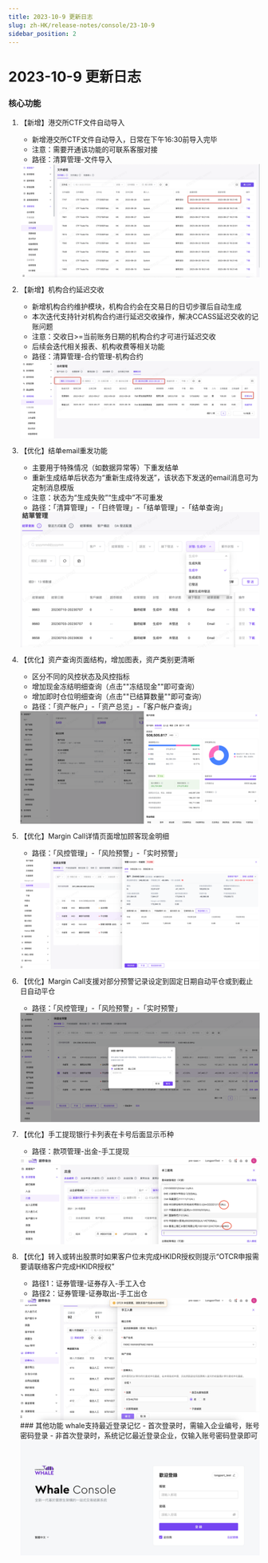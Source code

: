 ```yaml
---
title: 2023-10-9 更新日志
slug: zh-HK/release-notes/console/23-10-9
sidebar_position: 2
---
```



# 2023-10-9 更新日志

### 核心功能

1. 【新增】港交所CTF文件自动导入
    - 新增港交所CTF文件自动导入，日常在下午16:30前导入完毕
    - 注意：需要开通该功能的可联系客服对接
    - 路径：清算管理-文件导入
    <img src="./assets/LsEQbB3NLoSRaZxp9nMch3mnnX7.png" src-width="3576" src-height="1692" align="center"/>

2. 【新增】机构合约延迟交收
    - 新增机构合约维护模块，机构合约会在交易日的日切步骤后自动生成
    - 本次迭代支持针对机构合约进行延迟交收操作，解决CCASS延迟交收的记账问题
    - 注意：交收日>=当前账务日期的机构合约才可进行延迟交收
    - 后续会迭代相关报表、机构收费等相关功能
    - 路径：清算管理-合约管理-机构合约
    <img src="./assets/JCeXbNlvKom7XXxmCTScIbHTn7c.png" src-width="3574" src-height="1158" align="center"/>

3. 【优化】结单email重发功能
    - 主要用于特殊情况（如数据异常等）下重发结单
    - 重新生成结单后状态为“重新生成待发送”，该状态下发送的email消息可为定制消息模版
    - 注意：状态为“生成失败”“生成中”不可重发
    - 路径：「清算管理」-「日终管理」-「结单管理」-「结单查询」
    <img src="./assets/Xv4VbEda6oaCk0xct0FcQjTNn9e.png" src-width="2200" src-height="1242" align="center"/>

4. 【优化】资产查询页面结构，增加图表，资产类别更清晰
    - 区分不同的风控状态及风控指标
    - 增加现金冻结明细查询（点击""冻结现金""即可查询）
    - 增加即时仓位明细查询（点击""已结算数量""即可查询）
    - 路径：「资产帐户」-「资产总览」-「客户帐户查询」
    <img src="./assets/EwoabarNyok7ufxSGZ1cju5RnWh.png" src-width="3780" src-height="1780" align="center"/>

5. 【优化】Margin Call详情页面增加顾客现金明细
    - 路径：「风控管理」-「风险预警」-「实时预警」
    <img src="./assets/OJBebHAijolaEQxsJToceChynyb.png" src-width="3794" src-height="1766" align="center"/>

6. 【优化】Margin Call支援对部分预警记录设定到固定日期自动平仓或到截止日自动平仓
    - 路径：「风控管理」-「风险预警」-「实时预警」
    <img src="./assets/P80xbSdWZoOFXLxDggwcOZWUnbf.png" src-width="3722" src-height="1698" align="center"/>

7. 【优化】手工提现银行卡列表在卡号后面显示币种
    - 路径：款项管理-出金-手工提现
    <img src="./assets/HPfLbX3ksouJDKxhyOwcpC0Znvf.png" src-width="2826" src-height="1042" align="center"/>

8. 【优化】转入或转出股票时如果客户位未完成HKIDR授权则提示“OTCR申报需要请联络客户完成HKIDR授权”
    - 路径1：证券管理-证券存入-手工入仓
    - 路径2：证券管理-证券取出-手工出仓
    <img src="./assets/WVs7bXISvoYwFpxUIugcqN67ndv.png" src-width="2816" src-height="1440" align="center"/>
        ### 其他功能
    whale支持最近登录记忆
    - 首次登录时，需输入企业编号，账号密码登录
    - 非首次登录时，系统记忆最近登录企业，仅输入账号密码登录即可
    <img src="./assets/MgqvbC1ZEoiKZDxIvsYc5np2nZE.png" src-width="2514" src-height="1208" align="center"/>
        
